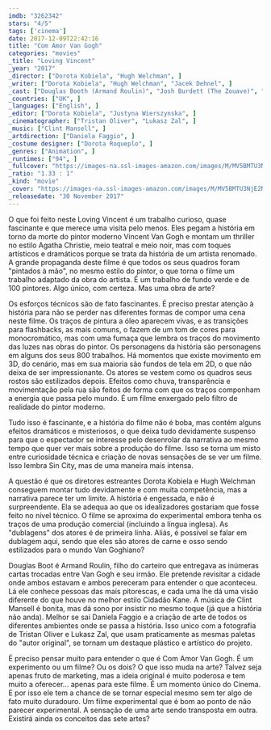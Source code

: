 ```yaml
---
imdb: "3262342"
stars: "4/5"
tags: ['cinema']
date: 2017-12-09T22:42:16
title: "Com Amor Van Gogh"
categories: "movies"
_title: "Loving Vincent"
_year: "2017"
_director: ["Dorota Kobiela", "Hugh Welchman", ]
_writer: ["Dorota Kobiela", "Hugh Welchman", "Jacek Dehnel", ]
_cast: ["Douglas Booth (Armand Roulin)", "Josh Burdett (The Zouave)", "Holly Earl (La Mousme)", "Robin Hodges (Lieutenant Milliet)", "Chris O'Dowd (Postman Joseph Roulin)", "John Sessions (Pere Tanguy)", "Helen McCrory (Louise Chevalier)", "Eleanor Tomlinson (Adeline Ravoux)", "Aidan Turner (The Boatman)", ]
_countries: ["UK", ]
_languages: ["English", ]
_editor: ["Dorota Kobiela", "Justyna Wierszynska", ]
_cinematographer: ["Tristan Oliver", "Lukasz Zal", ]
_music: ["Clint Mansell", ]
_artdirection: ["Daniela Faggio", ]
_costume designer: ["Dorota Roqueplo", ]
_genres: ["Animation", ]
_runtimes: ["94", ]
_fullcover: "https://images-na.ssl-images-amazon.com/images/M/MV5BMTU3NjE2NjgwN15BMl5BanBnXkFtZTgwNDYzMzEwMzI@.jpg"
_ratio: "1.33 : 1"
_kind: "movie"
_cover: "https://images-na.ssl-images-amazon.com/images/M/MV5BMTU3NjE2NjgwN15BMl5BanBnXkFtZTgwNDYzMzEwMzI@._V1._SX96_SY140_.jpg"
_releasedate: "30 November 2017"
---
```

O que foi feito neste Loving Vincent é um trabalho curioso, quase fascinante e que merece uma visita pelo menos. Eles pegam a história em torno da morte do pintor moderno Vincent Van Gogh e montam um thriller no estilo Agatha Christie, meio teatral e meio noir, mas com toques artísticos e dramáticos porque se trata da história de um artista renomado. A grande propaganda deste filme é que todos os seus quadros foram "pintados à mão", no mesmo estilo do pintor, o que torna o filme um trabalho adaptado da obra do artista. É um trabalho de fundo verde e de 100 pintores. Algo único, com certeza. Mas uma obra de arte?

Os esforços técnicos são de fato fascinantes. É preciso prestar atenção à história para não se perder nas diferentes formas de compor uma cena neste filme. Os traços de pintura a óleo aparecem vivas, e as transições para flashbacks, as mais comuns, o fazem de um tom de cores para monocromático, mas com uma fumaça que lembra os traços do movimento das luzes nas obras do pintor. Os personagens da história são personagens em alguns dos seus 800 trabalhos. Há momentos que existe movimento em 3D, do cenário, mas em sua maioria são fundos de tela em 2D, o que não deixa de ser impressionante. Os atores se vestem como os quadros seus rostos são estilizados depois. Efeitos como chuva, transparência e movimentação pela rua são feitos de forma com que os traços componham a energia que passa pelo mundo. É um filme enxergado pelo filtro de realidade do pintor moderno.

Tudo isso é fascinante, e a história do filme não é boba, mas contém alguns efeitos dramáticos e misteriosos, o que deixa tudo devidamente suspenso para que o espectador se interesse pelo desenrolar da narrativa ao mesmo tempo que quer ver mais sobre a produção do filme. Isso se torna um misto entre curiosidade técnica e criação de novas sensações de se ver um filme. Isso lembra Sin City, mas de uma maneira mais intensa.

A questão é que os diretores estreantes Dorota Kobiela e Hugh Welchman conseguem montar tudo devidamente e com muita competência, mas a narrativa parece ter um limite. A história é engessada, e não é surpreendente. Ela se adequa ao que os idealizadores gostariam que fosse feito no nível técnico. O filme se aproxima do experimental embora tenha os traços de uma produção comercial (incluindo a língua inglesa). As "dublagens" dos atores é de primeira linha. Aliás, é possível se falar em dublagem aqui, sendo que eles são atores de carne e osso sendo estilizados para o mundo Van Goghiano?

Douglas Boot é Armand Roulin, filho do carteiro que entregava as inúmeras cartas trocadas entre Van Gogh e seu irmão. Ele pretende revisitar a cidade onde ambos estavam e ambos pereceram para entender o que aconteceu. Lá ele conhece pessoas das mais pitorescas, e cada uma lhe dá uma visão diferente do que houve no melhor estilo Cidadão Kane. A música de Clint Mansell é bonita, mas dá sono por insistir no mesmo toque (já que a história não anda). Melhor se sai Daniela Faggio e a criação de arte de todos os diferentes ambientes onde se passa a história. Isso unico com a fotografia de Tristan Oliver e Lukasz Zal, que usam praticamente as mesmas paletas do "autor original", se tornam um destaque plástico e artístico do projeto.

É preciso pensar muito para entender o que é Com Amor Van Gogh. É um experimento ou um filme? Ou os dois? O que isso muda na arte? Talvez seja apenas fruto de marketing, mas a ideia original é muito poderosa e tem muito a oferecer... apenas para este filme. É um momento único do Cinema. E por isso ele tem a chance de se tornar especial mesmo sem ter algo de fato muito duradouro. Um filme experimental que é bom ao ponto de não parecer experimental. A sensação de uma arte sendo transposta em outra. Existirá ainda os conceitos das sete artes?
